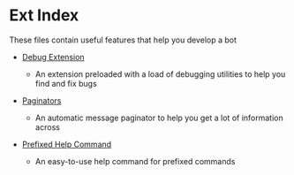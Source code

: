 # Ext Index

These files contain useful features that help you develop a bot

- [Debug Extension](debug_ext)
    - An extension preloaded with a load of debugging utilities to help you find and fix bugs

- [Paginators](paginators)
    - An automatic message paginator to help you get a lot of information across

- [Prefixed Help Command](prefixed_help_command)
    - An easy-to-use help command for prefixed commands
